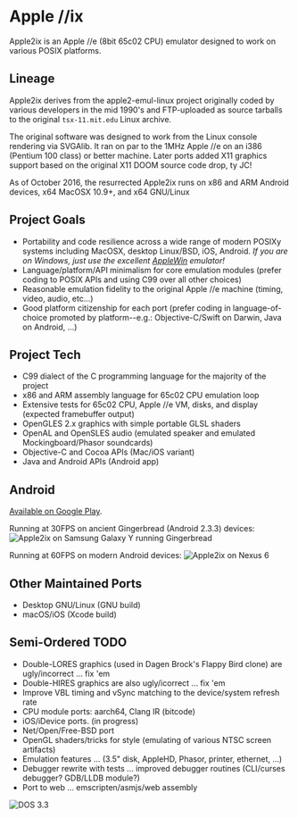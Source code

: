 Apple //ix
==========

Apple2ix is an Apple //e (8bit 65c02 CPU) emulator designed to work on various POSIX platforms.

Lineage
-------

Apple2ix derives from the apple2-emul-linux project originally coded by various developers in the mid 1990's and FTP-uploaded as source tarballs to the original `tsx-11.mit.edu` Linux archive.

The original software was designed to work from the Linux console rendering via SVGAlib.  It ran on par to the 1MHz Apple //e on an i386 (Pentium 100 class) or better machine.  Later ports added X11 graphics support based on the original X11 DOOM source code drop, ty JC!

As of October 2016, the resurrected Apple2ix runs on x86 and ARM Android devices, x64 MacOSX 10.9+, and x64 GNU/Linux

Project Goals
-------------

* Portability and code resilience across a wide range of modern POSIXy systems including MacOSX, desktop Linux/BSD, iOS, Android. *If you are on Windows, just use the excellent [AppleWin](https://github.com/AppleWin/AppleWin) emulator!*
* Language/platform/API minimalism for core emulation modules (prefer coding to POSIX APIs and using C99 over all other choices)
* Reasonable emulation fidelity to the original Apple //e machine (timing, video, audio, etc...)
* Good platform citizenship for each port (prefer coding in language-of-choice promoted by platform--e.g.: Objective-C/Swift on Darwin, Java on Android, ...)

Project Tech
------------

* C99 dialect of the C programming language for the majority of the project
* x86 and ARM assembly language for 65c02 CPU emulation loop
* Extensive tests for 65c02 CPU, Apple //e VM, disks, and display (expected framebuffer output)
* OpenGLES 2.x graphics with simple portable GLSL shaders
* OpenAL and OpenSLES audio (emulated speaker and emulated Mockingboard/Phasor soundcards)
* Objective-C and Cocoa APIs (Mac/iOS variant)
* Java and Android APIs (Android app)

Android
-------

[Available on Google Play](https://play.google.com/store/apps/details?id=org.deadc0de.apple2ix.basic).

Running at 30FPS on ancient Gingerbread (Android 2.3.3) devices:
![Apple2ix on Samsung Galaxy Y running Gingerbread](https://raw.github.com/mauiaaron/apple2/develop/docs/android-galaxyY.png "Apple //ix")

Running at 60FPS on modern Android devices:
![Apple2ix on Nexus 6](https://raw.github.com/mauiaaron/apple2/develop/docs/android-nexus6.png "Apple //ix")

Other Maintained Ports
----------------------

* Desktop GNU/Linux (GNU build)
* macOS/iOS (Xcode build)

Semi-Ordered TODO
-----------------

* Double-LORES graphics (used in Dagen Brock's Flappy Bird clone) are ugly/incorrect ... fix 'em
* Double-HIRES graphics are also ugly/icorrect ... fix 'em
* Improve VBL timing and vSync matching to the device/system refresh rate
* CPU module ports: aarch64, Clang IR (bitcode)
* iOS/iDevice ports.  (in progress)
* Net/Open/Free-BSD port
* OpenGL shaders/tricks for style (emulating of various NTSC screen artifacts)
* Emulation features ... (3.5" disk, AppleHD, Phasor, printer, ethernet, ...)
* Debugger rewrite with tests ... improved debugger routines (CLI/curses debugger? GDB/LLDB module?)
* Port to web ... emscripten/asmjs/web assembly

![DOS 3.3](https://raw.github.com/mauiaaron/apple2/master/docs/DOS33.png "DOS 3.3 Applesoft BASIC and //e monitor")

